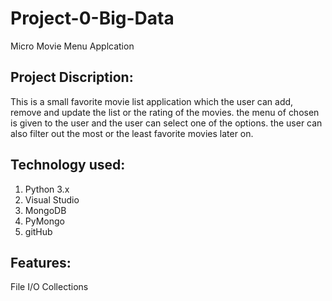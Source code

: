 # Project-0-Big-Data
Micro Movie Menu Applcation

## Project Discription: 

This is a small favorite movie list application which the user can add, remove and update the list or the rating of the movies. the menu of chosen is given to the user and the user can select one of 
the options. the user can also filter out the most or the least favorite movies later on. 

## Technology used:
1. Python 3.x
2. Visual Studio
3. MongoDB
4. PyMongo
5. gitHub

## Features:
File I/O
Collections





